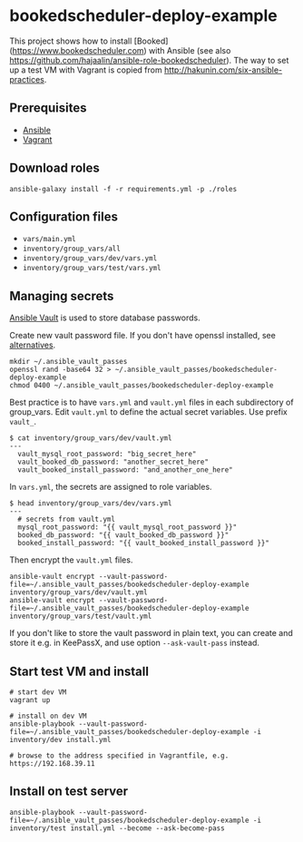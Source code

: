 # bookedscheduler-deploy-example

This project shows how to install [Booked] (https://www.bookedscheduler.com) with Ansible
 (see also https://github.com/hajaalin/ansible-role-bookedscheduler).
The way to set up a test VM with Vagrant is copied from http://hakunin.com/six-ansible-practices.

Prerequisites
-------------
- [Ansible](https://www.ansible.com/)
- [Vagrant](https://www.vagrantup.com/)

Download roles
--------------
```
ansible-galaxy install -f -r requirements.yml -p ./roles
```

Configuration files
-------------
- `vars/main.yml`
- `inventory/group_vars/all`
- `inventory/group_vars/dev/vars.yml`
- `inventory/group_vars/test/vars.yml`

Managing secrets
----------------

[Ansible Vault](http://docs.ansible.com/ansible/playbooks_vault.html) is used to store database passwords.

Create new vault password file. If you don't have openssl installed, see [alternatives](http://www.howtogeek.com/howto/30184/10-ways-to-generate-a-random-password-from-the-command-line/).
```
mkdir ~/.ansible_vault_passes
openssl rand -base64 32 > ~/.ansible_vault_passes/bookedscheduler-deploy-example
chmod 0400 ~/.ansible_vault_passes/bookedscheduler-deploy-example
```
Best practice is to have `vars.yml` and `vault.yml` files in each subdirectory of group_vars.
Edit `vault.yml` to define the actual secret variables. Use prefix `vault_`.
```
$ cat inventory/group_vars/dev/vault.yml
---
  vault_mysql_root_password: "big_secret_here"
  vault_booked_db_password: "another_secret_here"
  vault_booked_install_password: "and_another_one_here"
```
In `vars.yml`, the secrets are assigned to role variables.
```
$ head inventory/group_vars/dev/vars.yml
---
  # secrets from vault.yml
  mysql_root_password: "{{ vault_mysql_root_password }}"
  booked_db_password: "{{ vault_booked_db_password }}"
  booked_install_password: "{{ vault_booked_install_password }}"
```
Then encrypt the `vault.yml` files.
```
ansible-vault encrypt --vault-password-file=~/.ansible_vault_passes/bookedscheduler-deploy-example inventory/group_vars/dev/vault.yml
ansible-vault encrypt --vault-password-file=~/.ansible_vault_passes/bookedscheduler-deploy-example inventory/group_vars/test/vault.yml
```
If you don't like to store the vault password in plain text, you can create and store it e.g. in KeePassX,
and use option `--ask-vault-pass` instead.

Start test VM and install
-------------------------
```
# start dev VM
vagrant up

# install on dev VM
ansible-playbook --vault-password-file=~/.ansible_vault_passes/bookedscheduler-deploy-example -i inventory/dev install.yml

# browse to the address specified in Vagrantfile, e.g. https://192.168.39.11
```
Install on test server
----------------------
```
ansible-playbook --vault-password-file=~/.ansible_vault_passes/bookedscheduler-deploy-example -i inventory/test install.yml --become --ask-become-pass
```
